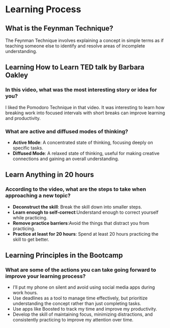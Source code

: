 
# Learning Process

## What is the Feynman Technique?
The Feynman Technique involves explaining a concept in simple terms as if teaching someone else to identify and resolve areas of incomplete understanding.

## Learning How to Learn TED talk by Barbara Oakley
### In this video, what was the most interesting story or idea for you?
I liked the Pomodoro Technique in that video. It was interesting to learn how breaking work into focused intervals with short breaks can improve learning and productivity.

### What are active and diffused modes of thinking?
* **Active Mode**: A concentrated state of thinking, focusing deeply on specific tasks.
* **Diffused Mode**: A relaxed state of thinking, useful for making creative connections and gaining an overall understanding.

##  Learn Anything in 20 hours
### According to the video, what are the steps to take when approaching a new topic?
* **Deconstruct the skill**: Break the skill down into smaller steps.
* **Learn enough to self-correct**:Understand enough to correct yourself while practicing.
* **Remove practice barriers**:Avoid the things that distract you from practicing.
* **Practice at least for 20 hours**: Spend at least 20 hours practicing the skill to get better.

## Learning Principles in the Bootcamp
### What are some of the actions you can take going forward to improve your learning process?
* I’ll put my phone on silent and avoid using social media apps during work hours.
* Use deadlines as a tool to manage time effectively, but prioritize understanding the concept rather than just completing tasks.
*  Use apps like Boosted to track my time and improve my productivity.
* Develop the skill of maintaining focus, minimizing distractions, and consistently practicing to improve my attention over time.






